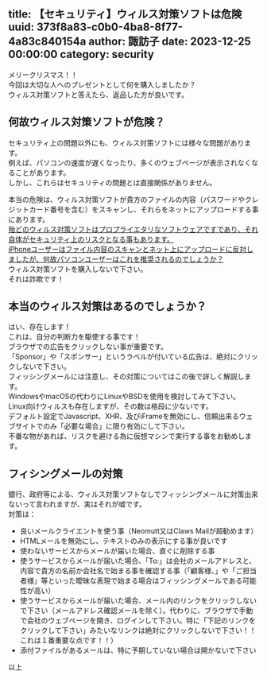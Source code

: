 title: 【セキュリティ】ウィルス対策ソフトは危険
uuid: 373f8a83-c0b0-4ba8-8f77-4a83c840154a
author: 諏訪子
date: 2023-12-25 00:00:00
category: security
----
メリークリスマス！！\
今回は大切な人へのプレゼントとして何を購入しましたか？\
ウィルス対策ソフトと答えたら、返品した方が良いです。

## 何故ウィルス対策ソフトが危険？
セキュリティ上の問題以外にも、ウィルス対策ソフトには様々な問題があります。\
例えば、パソコンの速度が遅くなったり、多くのウェブページが表示されなくなることがあります。\
しかし、これらはセキュリティの問題とは直接関係がありません。

本当の危険は、ウィルス対策ソフトが貴方のファイルの内容（パスワードやクレジットカード番号を含む）をスキャンし、それらをネットにアップロードする事にあります。\
[殆どのウィルス対策ソフトはプロプライエタリなソフトウェアですであり、それ自体がセキュリティ上のリスクとなる事もあります。](https://www.gnu.org/proprietary/proprietary.html)\
[iPhoneユーザーはファイル内容のスキャンとネット上にアップロードに反対しましたが、何故パソコンユーザーはこれを推奨されるのでしょうか？](https://gigazine.net/news/20221208-apple-csam-scan-canceled/)\
ウィルス対策ソフトを購入しないで下さい。\
それは詐欺です！

## 本当のウィルス対策はあるのでしょうか？
はい、存在します！\
これは、自分の判断力を駆使する事です！\
ブラウザでの広告をクリックしない事が重要です。\
「Sponsor」や「スポンサー」というラベルが付いている広告は、絶対にクリックしないで下さい。\
フィッシングメールには注意し、その対策についてはこの後で詳しく解説します。\
WindowsやmacOSの代わりにLinuxやBSDを使用を検討してみて下さい。\
Linux向けウィルスも存在しますが、その数は格段に少ないです。\
デフォルト設定でJavascript、XHR、及びiFrameを無効にし、信頼出来るウェブサイトでのみ「必要な場合」に限り有効にして下さい。\
不番な物があれば、リスクを避ける為に仮想マシンで実行する事をお勧めします。

## フィシングメールの対策
銀行、政府等による、ウィルス対策ソフトなしでフィッシングメールに対策出来ないって言われますが、実はそれが嘘です。\
対策は：
* 良いメールクライエントを使う事（Neomutt又はClaws Mailが超勧めます）
* HTMLメールを無効にし、テキストのみの表示にする事が良いです
* 使わないサービスからメールが届いた場合、直ぐに削除する事
* 使うサービスからメールが届いた場合、「To:」は会社のメールアドレスと、内容で貴方の名前か会社名で始まる事を確認する事（「顧客様、」や「ご担当者様」等といった曖昧な表現で始まる場合はフィッシングメールである可能性が高い）
* 使うサービスからメールが届いた場合、メール内のリンクをクリックしないで下さい（メールアドレス確認メールを除く）。代わりに、ブラウザで手動で会社のウェブページを開き、ログインして下さい。特に「下記のリンクをクリックして下さい」みたいなリンクは絶対にクリックしないで下さい！！これは１番重要な点です！！）
* 添付ファイルがあるメールは、特に予期していない場合は開かないで下さい

以上
